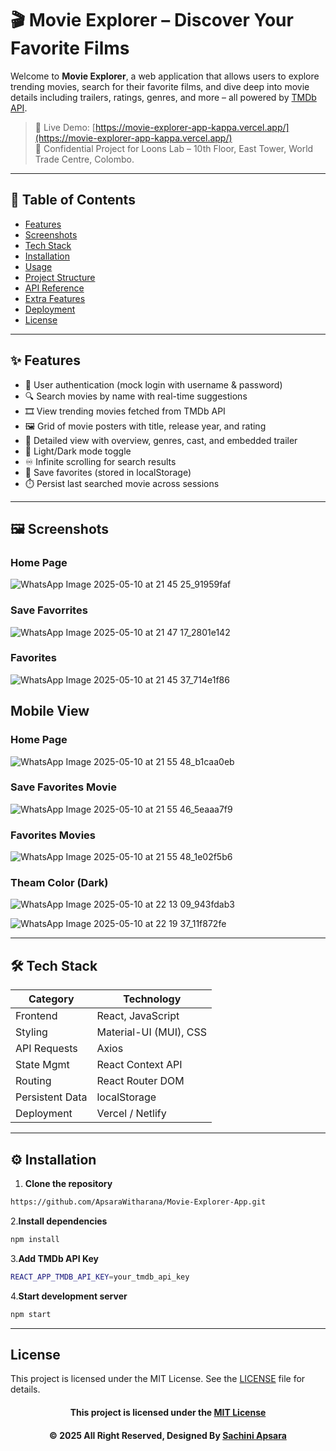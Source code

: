 # 🎬 Movie Explorer – Discover Your Favorite Films

Welcome to **Movie Explorer**, a web application that allows users to explore trending movies, search for their favorite films, and dive deep into movie details including trailers, ratings, genres, and more – all powered by [TMDb API](https://developers.themoviedb.org/3).

> 🚀 Live Demo: [https://movie-explorer-app-kappa.vercel.app/](https://movie-explorer-app-kappa.vercel.app/)  
> 📂 Confidential Project for Loons Lab – 10th Floor, East Tower, World Trade Centre, Colombo.

---

## 📌 Table of Contents

- [Features](#-features)
- [Screenshots](#-screenshots)
- [Tech Stack](#-tech-stack)
- [Installation](#-installation)
- [Usage](#-usage)
- [Project Structure](#-project-structure)
- [API Reference](#-api-reference)
- [Extra Features](#-extra-features)
- [Deployment](#-deployment)
- [License](#-license)

---

## ✨ Features

- 🔐 User authentication (mock login with username & password)
- 🔍 Search movies by name with real-time suggestions
- 🎞️ View trending movies fetched from TMDb API
- 🖼️ Grid of movie posters with title, release year, and rating
- 📄 Detailed view with overview, genres, cast, and embedded trailer
- 🌙 Light/Dark mode toggle
- ♾️ Infinite scrolling for search results
- 💾 Save favorites (stored in localStorage)
- ⏱️ Persist last searched movie across sessions

---

## 🖼️ Screenshots

### Home Page
![WhatsApp Image 2025-05-10 at 21 45 25_91959faf](https://github.com/user-attachments/assets/9a95cd52-c56e-43f6-855f-aafbe83a7b3f)

### Save Favorrites
![WhatsApp Image 2025-05-10 at 21 47 17_2801e142](https://github.com/user-attachments/assets/5991d30b-ef70-4fe5-97f9-d4771c271a7b)

### Favorites
![WhatsApp Image 2025-05-10 at 21 45 37_714e1f86](https://github.com/user-attachments/assets/c91558c7-09d6-4606-80fd-07e78dee5459)

## Mobile View
### Home Page
![WhatsApp Image 2025-05-10 at 21 55 48_b1caa0eb](https://github.com/user-attachments/assets/5b9e3298-4b5c-4e51-baa1-f90ac12c0f19)

### Save Favorites Movie
![WhatsApp Image 2025-05-10 at 21 55 46_5eaaa7f9](https://github.com/user-attachments/assets/3733b7e7-1d83-42ca-88d7-b17857bce565)

### Favorites Movies
![WhatsApp Image 2025-05-10 at 21 55 48_1e02f5b6](https://github.com/user-attachments/assets/f8b5e174-272f-4687-be04-7ae22c2d88d4)

### Theam Color (Dark)
![WhatsApp Image 2025-05-10 at 22 13 09_943fdab3](https://github.com/user-attachments/assets/37fe212c-f392-4d27-bb87-dc45cd520471)

![WhatsApp Image 2025-05-10 at 22 19 37_11f872fe](https://github.com/user-attachments/assets/17102b13-30cf-4920-83b3-75e3000412a4)

---

## 🛠️ Tech Stack

| Category       | Technology              |
|----------------|-------------------------|
| Frontend       | React, JavaScript       |
| Styling        | Material-UI (MUI), CSS  |
| API Requests   | Axios                   |
| State Mgmt     | React Context API       |
| Routing        | React Router DOM        |
| Persistent Data| localStorage            |
| Deployment     | Vercel / Netlify        |

---

## ⚙️ Installation

1. **Clone the repository**

```bash
https://github.com/ApsaraWitharana/Movie-Explorer-App.git
```
2.**Install dependencies**
```bash
npm install
```
3.**Add TMDb API Key**
```bash
REACT_APP_TMDB_API_KEY=your_tmdb_api_key
```
4.**Start development server**
```bash
npm start
```
---
## License
This project is licensed under the MIT License. See the [LICENSE](LICENSE) file for details.

<div align="center">

#### This project is licensed under the [MIT License](LICENSE)

#### © 2025 All Right Reserved, Designed By [Sachini Apsara](https://github.com/ApsaraWitharana)

</div>
